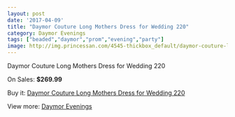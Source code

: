 ```yaml
---
layout: post
date: '2017-04-09'
title: "Daymor Couture Long Mothers Dress for Wedding 220"
category: Daymor Evenings
tags: ["beaded","daymor","prom","evening","party"]
image: http://img.princessan.com/4545-thickbox_default/daymor-couture-long-mothers-dress-for-wedding-220.jpg
---
```

Daymor Couture Long Mothers Dress for Wedding 220

On Sales: **$269.99**
<a href="https://www.princessan.com/en/daymor-evenings/2150-daymor-couture-long-mothers-dress-for-wedding-220.html"><amp-img layout="responsive" width="600" height="600" src="//img.princessan.com/4545-thickbox_default/daymor-couture-long-mothers-dress-for-wedding-220.jpg" alt="Daymor Couture Long Mothers Dress for Wedding 220 0" /></a>
<a href="https://www.princessan.com/en/daymor-evenings/2150-daymor-couture-long-mothers-dress-for-wedding-220.html"><amp-img layout="responsive" width="600" height="600" src="//img.princessan.com/4549-thickbox_default/daymor-couture-long-mothers-dress-for-wedding-220.jpg" alt="Daymor Couture Long Mothers Dress for Wedding 220 1" /></a>
<a href="https://www.princessan.com/en/daymor-evenings/2150-daymor-couture-long-mothers-dress-for-wedding-220.html"><amp-img layout="responsive" width="600" height="600" src="//img.princessan.com/4548-thickbox_default/daymor-couture-long-mothers-dress-for-wedding-220.jpg" alt="Daymor Couture Long Mothers Dress for Wedding 220 2" /></a>
<a href="https://www.princessan.com/en/daymor-evenings/2150-daymor-couture-long-mothers-dress-for-wedding-220.html"><amp-img layout="responsive" width="600" height="600" src="//img.princessan.com/4547-thickbox_default/daymor-couture-long-mothers-dress-for-wedding-220.jpg" alt="Daymor Couture Long Mothers Dress for Wedding 220 3" /></a>
<a href="https://www.princessan.com/en/daymor-evenings/2150-daymor-couture-long-mothers-dress-for-wedding-220.html"><amp-img layout="responsive" width="600" height="600" src="//img.princessan.com/4546-thickbox_default/daymor-couture-long-mothers-dress-for-wedding-220.jpg" alt="Daymor Couture Long Mothers Dress for Wedding 220 4" /></a>

Buy it: [Daymor Couture Long Mothers Dress for Wedding 220](https://www.princessan.com/en/daymor-evenings/2150-daymor-couture-long-mothers-dress-for-wedding-220.html "Daymor Couture Long Mothers Dress for Wedding 220")

View more: [Daymor Evenings](https://www.princessan.com/en/17-daymor-evenings "Daymor Evenings")